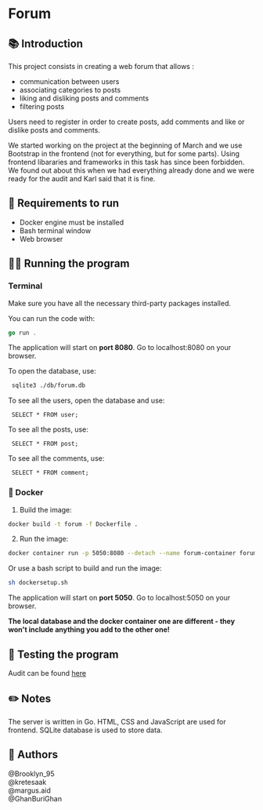 # Forum

## 📚 Introduction
This project consists in creating a web forum that allows :

- communication between users
- associating categories to posts
- liking and disliking posts and comments
- filtering posts

Users need to register in order to create posts, add comments and like or dislike posts and comments.

We started working on the project at the beginning of March and we use Bootstrap in the frontend (not for everything, but for some parts). Using frontend libararies and frameworks in this task has since been forbidden. We found out about this when we had everything already done and we were ready for the audit and Karl said that it is fine.

## 👟 Requirements to run

- Docker engine must be installed
- Bash terminal window
- Web browser

## 🏃‍♂️ Running the program

### Terminal
Make sure you have all the necessary third-party packages installed.

You can run the code with:
```go
go run .
```
The application will start on **port 8080**. Go to localhost:8080 on your browser.

To open the database, use:
```bash
 sqlite3 ./db/forum.db
```

To see all the users, open the database and use:
```sqlite3
 SELECT * FROM user;

```
To see all the posts, use:
```sqlite3
 SELECT * FROM post;
```

To see all the comments, use:
```sqlite3
 SELECT * FROM comment;
```

### 🐋 Docker

1. Build the image:

```bash
docker build -t forum -f Dockerfile .
```

2. Run the image:

```bash
docker container run -p 5050:8080 --detach --name forum-container forum
```

Or use a bash script to build and run the image:

```bash
sh dockersetup.sh
```

The application will start on **port 5050**. Go to localhost:5050 on your browser.

**The local database and the docker container one are different - they won't include anything you add to the other one!**

## 🧪 Testing the program
Audit can be found [here](https://github.com/01-edu/public/tree/master/subjects/forum/audit)

## ✏️ Notes
The server is written in Go. HTML, CSS and JavaScript are used for frontend. SQLite database is used to store data.

## 🤴 Authors
@Brooklyn_95 \
@kretesaak \
@margus.aid \
@GhanBuriGhan

